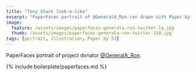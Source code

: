 ```yaml
---
title: "Tony Stark look-a-like"
excerpt: "PaperFaces portrait of @GeneralA_Ron-ron drawn with Paper by 53 on an iPad."
image: 
  feature: /assets/images/paperfaces-generala-ron-twitter-lg.jpg
  thumb: /assets/images/paperfaces-generala-ron-twitter-150.jpg
tags: [portrait, illustration, Paper by 53]
---
```


PaperFaces portrait of project donator [@GeneralA_Ron](http://twitter.com/GeneralA_Ron).

{% include boilerplate/paperfaces.md %}